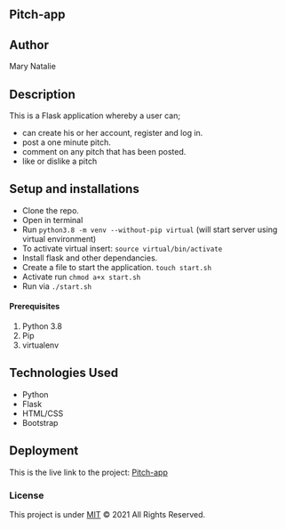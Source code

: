 ## Pitch-app

## Author
Mary Natalie

## Description
This is a Flask application whereby a user can;
* can create his or her account, register and log in.
* post a one minute pitch.
* comment on any pitch that has been posted.
* like or dislike a pitch
## Setup and installations
* Clone the repo.
* Open in terminal
* Run `python3.8 -m venv --without-pip virtual` (will start server using virtual environment)
* To activate virtual insert: `source virtual/bin/activate`
* Install flask and other dependancies.
* Create a file to start the application. `touch start.sh`
* Activate run   `chmod a+x start.sh`
* Run via  `./start.sh`
#### Prerequisites
1. Python 3.8
2. Pip
3. virtualenv
## Technologies Used
* Python
* Flask
* HTML/CSS
* Bootstrap
## Deployment
This is the live link to the project: <a href=""> Pitch-app</a>
### License
This project is under [MIT](https://choosealicense.com/licenses/mit/) &COPY; 2021 All Rights Reserved.